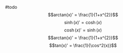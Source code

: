 #todo
$$arctan(x)' = \frac{1}{1+x^{2}}$$
$$\sinh(x)' = \cosh(x)$$
$$\cosh(x)' = \sinh(x)$$
$$arctan(x)' = \frac{1}{1+x^{2}}$$
$$tan(x)' = \frac{1}{\cos^2(x)}$$
